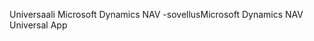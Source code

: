 <span data-ttu-id="433cc-101">Universaali Microsoft Dynamics NAV -sovellus</span><span class="sxs-lookup"><span data-stu-id="433cc-101">Microsoft Dynamics NAV Universal App</span></span>